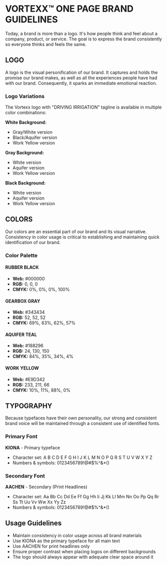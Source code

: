 # VORTEXX™ ONE PAGE BRAND GUIDELINES

Today, a brand is more than a logo. It's how people think and feel about a company, product, or service. The goal is to express the brand consistently so everyone thinks and feels the same.

## LOGO

A logo is the visual personification of our brand. It captures and holds the promise our brand makes, as well as all the experiences people have had with our brand. Consequently, it sparks an immediate emotional reaction.

### Logo Variations

The Vortexx logo with "DRIVING IRRIGATION" tagline is available in multiple color combinations:

**White Background:**
- Gray/White version
- Black/Aquifer version
- Work Yellow version

**Gray Background:**
- White version
- Aquifer version
- Work Yellow version

**Black Background:**
- White version
- Aquifer version
- Work Yellow version

## COLORS

Our colors are an essential part of our brand and its visual narrative. Consistency in color usage is critical to establishing and maintaining quick identification of our brand.

### Color Palette

#### RUBBER BLACK
- **Web:** #000000
- **RGB:** 0, 0, 0
- **CMYK:** 0%, 0%, 0%, 100%

#### GEARBOX GRAY
- **Web:** #343434
- **RGB:** 52, 52, 52
- **CMYK:** 69%, 63%, 62%, 57%

#### AQUIFER TEAL
- **Web:** #188296
- **RGB:** 24, 130, 150
- **CMYK:** 84%, 35%, 34%, 4%

#### WORK YELLOW
- **Web:** #E9D342
- **RGB:** 233, 211, 66
- **CMYK:** 10%, 11%, 88%, 0%

## TYPOGRAPHY

Because typefaces have their own personality, our strong and consistent brand voice will be maintained through a consistent use of identified fonts.

### Primary Font
**KIONA** - Primary typeface
- Character set: A B C D E F G H I J K L M N O P Q R S T U V W X Y Z
- Numbers & symbols: 0123456789!@#$%^&*()

### Secondary Font
**AACHEN** - Secondary (Print Headlines)
- Character set: Aa Bb Cc Dd Ee Ff Gg Hh Ii Jj Kk Ll Mm Nn Oo Pp Qq Rr Ss Tt Uu Vv Ww Xx Yy Zz
- Numbers & symbols: 0123456789!@#$%^&*()

## Usage Guidelines

- Maintain consistency in color usage across all brand materials
- Use KIONA as the primary typeface for all main text
- Use AACHEN for print headlines only
- Ensure proper contrast when placing logos on different backgrounds
- The logo should always appear with adequate clear space around it
